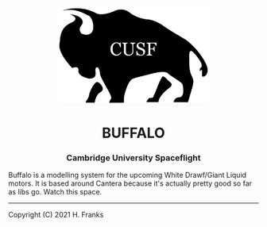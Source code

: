 <p align="center">
	<img width="300px" src="buffalo.png">
	<h1 align="center">BUFFALO</h1>
	<h3 align="center">Cambridge University Spaceflight</h3>
</p>

Buffalo is a modelling system for the upcoming White Drawf/Giant Liquid motors.
It is based around Cantera because it's actually pretty good so far as libs go.
Watch this space.

---
Copyright (C) 2021 H. Franks
